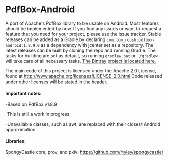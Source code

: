 PdfBox-Android
==============

A port of Apache's PdfBox library to be usable on Android. Most features should be implemented by now. If you find any issues or want to request a feature that you need for your project, please use the issue tracker. Stable releases can be added as a Gradle by declaring ``` com.tom_roush:pdfbox-android:1.8.9.0 ``` as a dependency with jcenter set as a repository. The latest releases can be built by cloning the repo and running Gradle. The tasks for building are set as default, so running ```gradlew.bat``` or ```./gradlew``` will take care of all necessary tasks. [The Bintray project is located here.](https://bintray.com/birdbrain2/PdfBox-Android/PdfBox-Android/view)

The main code of this project is licensed under the Apache 2.0 License, found at http://www.apache.org/licenses/LICENSE-2.0.html Code released under other licenses will be stated in the header.

#### Important notes:

-Based on PdfBox v1.8.9

-This is still a work in progress

-Unavailable classes, such as awt, are replaced with their closest Android approximation

#### Libraries:
SpongyCastle core, prov, and pkiv: https://github.com/rtyley/spongycastle/
